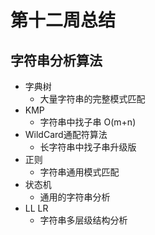 # 第十二周总结

## 字符串分析算法
- 字典树
    - 大量字符串的完整模式匹配
- KMP
    - 字符串中找子串 O(m+n)
- WildCard通配符算法
    - 长字符串中找子串升级版
- 正则
    - 字符串通用模式匹配
- 状态机
    - 通用的字符串分析
- LL LR
    - 字符串多层级结构分析